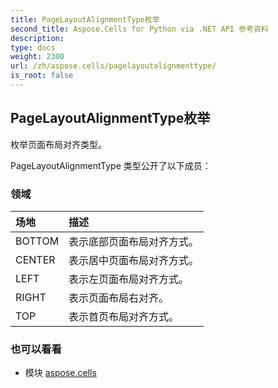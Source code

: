 ```yaml
---
title: PageLayoutAlignmentType枚举
second_title: Aspose.Cells for Python via .NET API 参考资料
description:
type: docs
weight: 2300
url: /zh/aspose.cells/pagelayoutalignmenttype/
is_root: false
---
```

## PageLayoutAlignmentType枚举
枚举页面布局对齐类型。



PageLayoutAlignmentType 类型公开了以下成员：

### 领域
|场地|描述|
| :- | :- |
| BOTTOM |表示底部页面布局对齐方式。|
| CENTER |表示居中页面布局对齐方式。|
| LEFT |表示左页面布局对齐方式。|
| RIGHT |表示页面布局右对齐。|
| TOP |表示首页布局对齐方式。|



### 也可以看看
* 模块 [aspose.cells](..)
